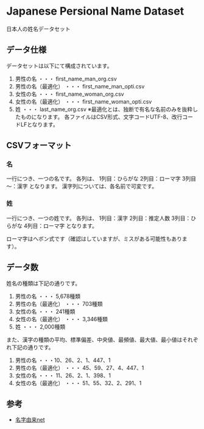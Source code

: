 # Japanese Persional Name Dataset

日本人の姓名データセット


## データ仕様
データセットは以下にて構成されています。


1. 男性の名 ・・・ first_name_man_org.csv
2. 男性の名（最適化） ・・・ first_name_man_opti.csv
3. 女性の名 ・・・ first_name_woman_org.csv
4. 女性の名（最適化） ・・・ first_name_woman_opti.csv
5. 姓 ・・・ last_name_org.csv
※最適化とは、独断で有名な名前のみを抜粋したものになります。
各ファイルはCSV形式、文字コードUTF-8、改行コードLFとなります。

## CSVフォーマット

### 名

一行につき、一つの名です。
各列は、
1列目：ひらがな
2列目：ローマ字
3列目～：漢字
となります。
漢字列については、各名前で可変です。

### 姓

一行につき、一つの姓です。
各列は、
1列目：漢字
2列目：推定人数
3列目：ひらがな
4列目：ローマ字
となります。


ローマ字はヘボン式です（確認はしていますが、ミスがある可能性もあります）。

## データ数

姓名の種類は下記の通りです。

1. 男性の名 ・・・ 5,678種類
2. 男性の名（最適化） ・・・ 703種類
3. 女性の名 ・・・ 241種類
4. 女性の名（最適化） ・・・ 3,346種類
5. 姓 ・・・ 2,000種類

また、漢字の種類の平均、標準偏差、中央値、最頻値、最大値、最小値はそれぞれ下記の通りです。

1. 男性の名 ・・・10、26、2、1、447、1
2. 男性の名（最適化） ・・・ 45、59、27、4、447、1
3. 女性の名 ・・・ 11、26、2、1、398、1
4. 女性の名（最適化） ・・・ 51、55、32、2、291、1



## 参考
- [名字由来net](https://myoji-yurai.net/prefectureRanking.htm)
